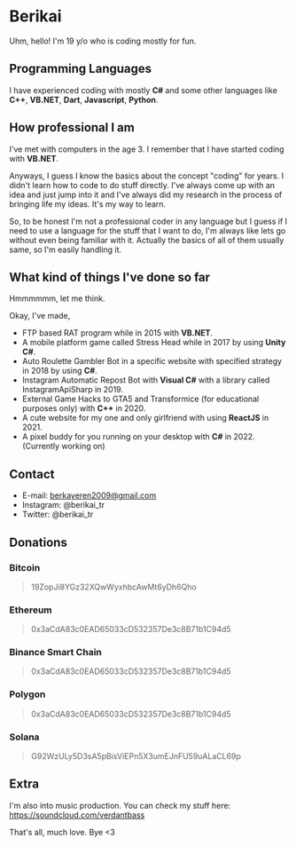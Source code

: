 # Berikai

Uhm, hello! I'm 19 y/o who is coding mostly for fun.

## Programming Languages

I have experienced coding with mostly **C#** and some other languages like **C++**, **VB.NET**, **Dart**, **Javascript**, **Python**.
## How professional I am

I've met with computers in the age 3. I remember that I have started coding with **VB.NET**. 

Anyways, I guess I know the basics about the concept "coding" for years. 
I didn't learn how to code to do stuff directly. 
I've always come up with an idea and just jump into it and I've always did my research in the process of bringing life my ideas. It's my way to learn.

So, to be honest I'm not a professional coder in any language but I guess if I need to use a language for the stuff that I want to do, I'm always like lets go without even being familiar with it. Actually the basics of all of them usually same, so I'm easily handling it.

## What kind of things I've done so far

Hmmmmmm, let me think.

Okay, I've made,
- FTP based RAT program while in 2015 with **VB.NET**.
- A mobile platform game called Stress Head while in 2017 by using **Unity C#**.
- Auto Roulette Gambler Bot in a specific website with specified strategy in 2018 by using **C#**.
- Instagram Automatic Repost Bot with **Visual C#** with a library called InstagramApiSharp in 2019.
- External Game Hacks to GTA5 and Transformice (for educational purposes only) with **C++** in 2020.
- A cute website for my one and only girlfriend with using **ReactJS** in 2021.
- A pixel buddy for you running on your desktop with **C#** in 2022. (Currently working on)

## Contact

- E-mail: berkayeren2009@gmail.com
- Instagram: @berikai_tr
- Twitter: @berikai_tr

## Donations

### Bitcoin
> 19ZopJi8YGz32XQwWyxhbcAwMt6yDh6Qho
### Ethereum
> 0x3aCdA83c0EAD65033cD532357De3c8B71b1C94d5
### Binance Smart Chain
> 0x3aCdA83c0EAD65033cD532357De3c8B71b1C94d5
### Polygon
> 0x3aCdA83c0EAD65033cD532357De3c8B71b1C94d5
### Solana
> G92WzULy5D3sA5pBisViEPn5X3umEJnFU59uALaCL69p

## Extra

I'm also into music production. You can check my stuff here: https://soundcloud.com/verdantbass

That's all, much love. Bye <3
